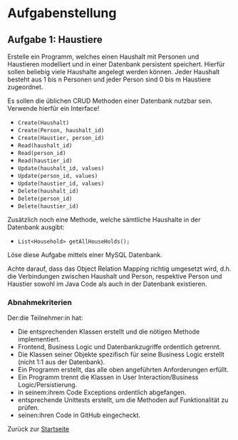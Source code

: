 # Aufgabenstellung

## Aufgabe 1: Haustiere

Erstelle ein Programm, welches einen Haushalt mit Personen und Haustieren modelliert und in einer Datenbank persistent speichert.
Hierfür sollen beliebig viele Haushalte angelegt werden können. Jeder Haushalt besteht aus 1 bis n Personen und jeder Person sind 0 bis m Haustiere zugeordnet.

Es sollen die üblichen CRUD Methoden einer Datenbank nutzbar sein. Verwende hierfür ein Interface!
- `Create(Haushalt)`
- `Create(Person, haushalt_id)`
- `Create(Haustier, person_id)`
- `Read(haushalt_id)`
- `Read(person_id)`
- `Read(haustier_id)`
- `Update(haushalt_id, values)`
- `Update(person_id, values)`
- `Update(haustier_id, values)`
- `Delete(haushalt_id)`
- `Delete(person_id)`
- `Delete(haustier_id)`

Zusätzlich noch eine Methode, welche sämtliche Haushalte in der Datenbank ausgibt:
- `List<Household> getAllHouseHolds();`

Löse diese Aufgabe mittels einer MySQL Datenbank.

Achte darauf, dass das Object Relation Mapping richtig umgesetzt wird, d.h. die Verbindungen zwischen Haushalt und Person, respektive Person und Haustier sowohl im Java Code als auch in der Datenbank existieren. 

### Abnahmekriterien

Der:die Teilnehmer:in hat:
- Die entsprechenden Klassen erstellt und die nötigen Methode implementiert.
- Frontend, Business Logic und Datenbankzugriffe ordentlich getrennt.
- Die Klassen seiner Objekte spezifisch für seine Business Logic erstellt (nicht 1:1 aus der Datenbank).
- Ein Programm erstellt, das alle oben angeführten Anforderungen erfüllt.
- Ein Programm trennt die Klassen in User Interaction/Business Logic/Persistierung.
- in seinem:ihrem Code Exceptions ordentlich abgefangen.
- entsprechende Unittests erstellt, um die Methoden auf Funktionalität zu prüfen.
- seinen:ihren Code in GitHub eingecheckt.

Zurück zur [Startseite](../README.md)